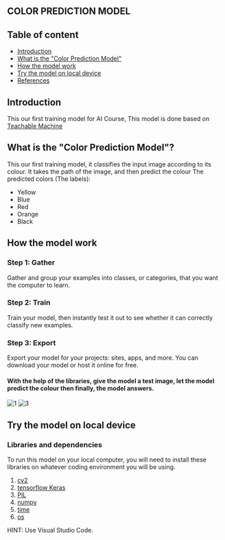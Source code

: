 ## COLOR PREDICTION MODEL
## Table of content
* [Introduction](#intro_for_the_repo,_the_Teachable_machine)
* [What is the "Color Prediction Model"](#intro_for_the_model)
* [How the model work](#how_it_works)
* [Try the model on local device](#local_device_installation)
* [References](#references )

## Introduction
This our first training model for AI Course, This model is done based on [Teachable Machine](https://teachablemachine.withgoogle.com/)

## What is the "Color Prediction Model"?

This our first training model, it classifies the input image according to its colour.
It takes the path of the image, and then predict the colour 
The predicted colors (The labels):
* Yellow
* Blue
* Red
* Orange
* Black

## How the model work
### Step 1: Gather
Gather and group your examples into classes, or categories, that you want the computer to learn.
### Step 2: Train
Train your model, then instantly test it out to see whether it can correctly classify new examples.
### Step 3: Export
Export your model for your projects: sites, apps, and more. You can download your model or host it online for free.

#### With the help of the libraries, give the model a test image, let the model predict the colour then finally, the model answers. 
![1](https://user-images.githubusercontent.com/73545885/110050083-d2f99500-7d5b-11eb-8a8d-c0f66a587d1e.png)
![3](https://user-images.githubusercontent.com/73545885/110050089-d68d1c00-7d5b-11eb-874c-e410b46b0e8a.png)

## Try the model on local device
### Libraries and dependencies 
To run this model on your local computer, you will need to install these libraries on whatever coding environment you will be using.
1. [cv2](https://opencv-python-tutroals.readthedocs.io/en/latest/py_tutorials/py_gui/py_image_display/py_image_display.html)
2. [tensorflow Keras](https://keras.io/)
3. [PIL](https://readthedocs.org/projects/pil/downloads/pdf/latest/)
4. [numpy](https://numpy.org/)
5. [time](https://www.programiz.com/python-programming/time)
6. [os](https://www.geeksforgeeks.org/os-module-python-examples/)

HINT: Use Visual Studio Code.
